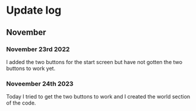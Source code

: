 # Update log

## November

### November 23rd 2022
I added the two buttons for the start screen but have not gotten the two buttons to work yet.

### Noveember 24th 2023
Today I tried to get the two buttons to work and I created the world section of the code.
